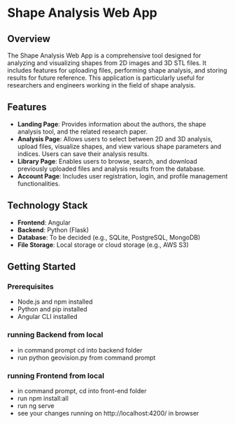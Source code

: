 # Shape Analysis Web App

## Overview

The Shape Analysis Web App is a comprehensive tool designed for analyzing and visualizing shapes from 2D images and 3D STL files. It includes features for uploading files, performing shape analysis, and storing results for future reference. This application is particularly useful for researchers and engineers working in the field of shape analysis.

## Features

- **Landing Page**: Provides information about the authors, the shape analysis tool, and the related research paper.
- **Analysis Page**: Allows users to select between 2D and 3D analysis, upload files, visualize shapes, and view various shape parameters and indices. Users can save their analysis results.
- **Library Page**: Enables users to browse, search, and download previously uploaded files and analysis results from the database.
- **Account Page**: Includes user registration, login, and profile management functionalities.

## Technology Stack

- **Frontend**: Angular
- **Backend**: Python (Flask)
- **Database**: To be decided (e.g., SQLite, PostgreSQL, MongoDB)
- **File Storage**: Local storage or cloud storage (e.g., AWS S3)

## Getting Started

### Prerequisites

- Node.js and npm installed
- Python and pip installed
- Angular CLI installed


### running Backend from local
- in command prompt cd into backend folder
- run python geovision.py from command prompt

### running Frontend from local
- in command prompt, cd into front-end folder
- run npm install:all
- run ng serve
- see your changes running on http://localhost:4200/ in browser
